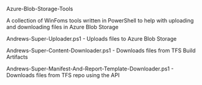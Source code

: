Azure-Blob-Storage-Tools

A collection of WinFoms tools written in PowerShell to help with uploading and downloading files in Azure Blob Storage

Andrews-Super-Uploader.ps1 - Uploads files to Azure Blob Storage

Andrews-Super-Content-Downloader.ps1 - Downloads files from TFS Build Artifacts

Andrews-Super-Manifest-And-Report-Template-Downloader.ps1 - Downloads files from TFS repo using the API